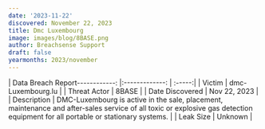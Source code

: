 ```yaml
---
date: '2023-11-22'
discovered: November 22, 2023
title: Dmc Luxembourg
image: images/blog/8BASE.png
author: Breachsense Support
draft: false
yearmonths: 2023/november
---
```


| Data Breach Report------------:     |:-------------:    | :-----:|
| Victim      | dmc-Luxembourg.lu      | 
| Threat Actor      | 8BASE      | 
| Date Discovered      | Nov 22, 2023      | 
| Description      | DMC-Luxembourg is active in the sale, placement, maintenance and after-sales service of all toxic or explosive gas detection equipment for all portable or stationary systems.      | 
| Leak Size      | Unknown      | 

